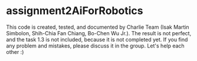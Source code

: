 # assignment2AiForRobotics
This code is created, tested, and documented by Charlie Team (Isak Martin Simbolon, Shih-Chia Fan Chiang, Bo-Chen Wu Jr.). The result is not perfect, and the task 1.3 is not included, because it is not completed yet. If you find any problem and mistakes, please discuss it in the group. Let's help each other :)
